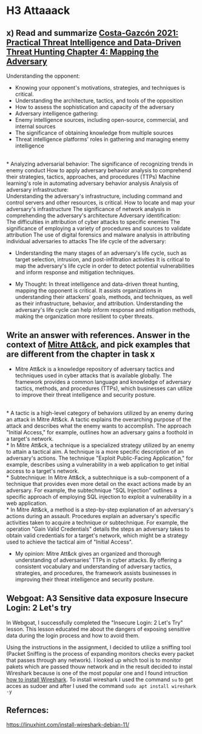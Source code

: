 
# H3 Attaaack

## x) Read and summarize [Costa-Gazcón 2021: Practical Threat Intelligence and Data-Driven Threat Hunting Chapter 4: Mapping the Adversary](https://learning.oreilly.com/library/view/practical-threat-intelligence/9781838556372/B13376_04_Final_SK_ePub.xhtml#_idParaDest-75)

Understanding the opponent:

* Knowing your opponent's motivations, strategies, and techniques is critical.
* Understanding the architecture, tactics, and tools of the opposition
* How to assess the sophistication and capacity of the adversary
* Adversary intelligence gathering:
* Enemy intelligence sources, including open-source, commercial, and internal sources
* The significance of obtaining knowledge from multiple sources
* Threat intelligence platforms' roles in gathering and managing enemy intelligence
<br>
* Analyzing adversarial behavior:
The significance of recognizing trends in enemy conduct
How to apply adversary behavior analysis to comprehend their strategies, tactics, approaches, and procedures (TTPs)
Machine learning's role in automating adversary behavior analysis
Analysis of adversary infrastructure:
<br>
Understanding the adversary's infrastructure, including command and control servers and other resources, is critical.
How to locate and map your adversary's infrastructure
The significance of network analysis in comprehending the adversary's architecture
Adversary identification:
<br>
The difficulties in attribution of cyber attacks to specific enemies
The significance of employing a variety of procedures and sources to validate attribution
The use of digital forensics and malware analysis in attributing individual adversaries to attacks
The life cycle of the adversary:

* Understanding the many stages of an adversary's life cycle, such as target selection, intrusion, and post-infiltration activities
It is critical to map the adversary's life cycle in order to detect potential vulnerabilities and inform response and mitigation techniques.

* My Thought: In threat intelligence and data-driven threat hunting, mapping the opponent is critical. It assists organizations in understanding their attackers' goals, methods, and techniques, as well as their infrastructure, behavior, and attribution. Understanding the adversary's life cycle can help inform response and mitigation methods, making the organization more resilient to cyber threats.

## Write an answer with references. Answer in the context of [Mitre Att&ck](https://attack.mitre.org/), and pick examples that are different from the chapter in task x

* Mitre Att&ck is a knowledge repository of adversary tactics and techniques used in cyber attacks that is available globally. The framework provides a common language and knowledge of adversary tactics, methods, and procedures (TTPs), which businesses can utilize to improve their threat intelligence and security posture.
<br>
* A tactic is a high-level category of behaviors utilized by an enemy during an attack in Mitre Att&ck. A tactic explains the overarching purpose of the attack and describes what the enemy wants to accomplish. The approach "Initial Access," for example, outlines how an adversary gains a foothold in a target's network.
<br>
* In Mitre Att&ck, a technique is a specialized strategy utilized by an enemy to attain a tactical aim. A technique is a more specific description of an adversary's actions. The technique "Exploit Public-Facing Application," for example, describes using a vulnerability in a web application to get initial access to a target's network.
<br>
* Subtechnique: In Mitre Att&ck, a subtechnique is a sub-component of a technique that provides even more detail on the exact actions made by an adversary. For example, the subtechnique "SQL Injection" outlines a specific approach of employing SQL injection to exploit a vulnerability in a web application.
<br>
* In Mitre Att&ck, a method is a step-by-step explanation of an adversary's actions during an assault. Procedures explain an adversary's specific activities taken to acquire a technique or subtechnique. For example, the operation "Gain Valid Credentials" details the steps an adversary takes to obtain valid credentials for a target's network, which might be a strategy used to achieve the tactical aim of "Initial Access".

* My opinion: Mitre Att&ck gives an organized and thorough understanding of adversaries' TTPs in cyber attacks. By offering a consistent vocabulary and understanding of adversary tactics, strategies, and procedures, the framework assists businesses in improving their threat intelligence and security posture.

## Webgoat: A3 Sensitive data exposure Insecure Login: 2 Let's try
In Webgoat, I successfully completed the "Insecure Login: 2 Let's Try" lesson. This lesson educated me about the dangers of exposing sensitive data during the login process and how to avoid them.

Using the instructions in the assignment, I decided to utilize a sniffing tool (Packet Sniffing is the process of expanding monitors checks every packet that passes through any network). I looked up which tool is to monitor pakets which are passed thouw network and in the result decided to instal Wireshark because is one of the most popular one and I found intruction [how to install Wireshark](https://linuxhint.com/install-wireshark-debian-11/).
To install wireshark I used the command `su` to get acces as sudoer and after I used the command `sudo apt install wireshark -y`


## Refernces:
https://linuxhint.com/install-wireshark-debian-11/

